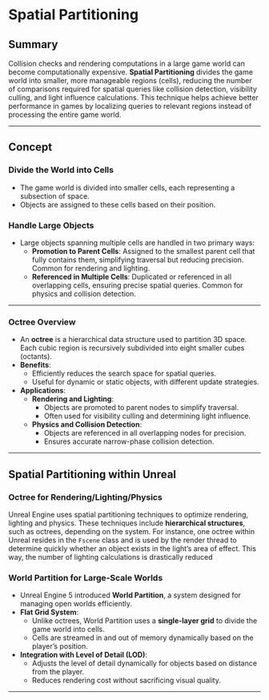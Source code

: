 # Spatial Partitioning

## Summary

Collision checks and rendering computations in a large game world can become computationally expensive. **Spatial Partitioning** divides the game world into smaller, more manageable regions (cells), reducing the number of comparisons required for spatial queries like collision detection, visibility culling, and light influence calculations. This technique helps achieve better performance in games by localizing queries to relevant regions instead of processing the entire game world.

---

## Concept

### Divide the World into Cells

- The game world is divided into smaller cells, each representing a subsection of space.
- Objects are assigned to these cells based on their position.

### Handle Large Objects

- Large objects spanning multiple cells are handled in two primary ways:
  - **Promotion to Parent Cells**: Assigned to the smallest parent cell that fully contains them, simplifying traversal but reducing precision. Common for rendering and lighting.
  - **Referenced in Multiple Cells**: Duplicated or referenced in all overlapping cells, ensuring precise spatial queries. Common for physics and collision detection.

---

### Octree Overview

- An **octree** is a hierarchical data structure used to partition 3D space. Each cubic region is recursively subdivided into eight smaller cubes (octants).
- **Benefits**:
  - Efficiently reduces the search space for spatial queries.
  - Useful for dynamic or static objects, with different update strategies.
- **Applications**:
  - **Rendering and Lighting**:
    - Objects are promoted to parent nodes to simplify traversal.
    - Often used for visibility culling and determining light influence.
  - **Physics and Collision Detection**:
    - Objects are referenced in all overlapping nodes for precision.
    - Ensures accurate narrow-phase collision detection.

---

## Spatial Partitioning within Unreal

### Octree for Rendering/Lighting/Physics

Unreal Engine uses spatial partitioning techniques to optimize rendering, lighting and physics. These techniques include **hierarchical structures**, such as octrees, depending on the system. For instance, one octree within Unreal resides in the `Fscene` class and is used by the render thread to determine quickly whether an object exists in the light’s area of effect. This way, the number of lighting calculations is drastically reduced

### World Partition for Large-Scale Worlds

- Unreal Engine 5 introduced **World Partition**, a system designed for managing open worlds efficiently.
- **Flat Grid System**:
  - Unlike octrees, World Partition uses a **single-layer grid** to divide the game world into cells.
  - Cells are streamed in and out of memory dynamically based on the player’s position.
- **Integration with Level of Detail (LOD)**:
  - Adjusts the level of detail dynamically for objects based on distance from the player.
  - Reduces rendering cost without sacrificing visual quality.

---

